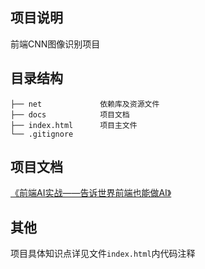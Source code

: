 ## 项目说明

前端CNN图像识别项目

## 目录结构

```
├── net             依赖库及资源文件
├── docs            项目文档
├── index.html      项目主文件
└── .gitignore
```

## 项目文档

[《前端AI实战——告诉世界前端也能做AI》](docs/fe-ai.md)

## 其他

项目具体知识点详见文件`index.html`内代码注释

